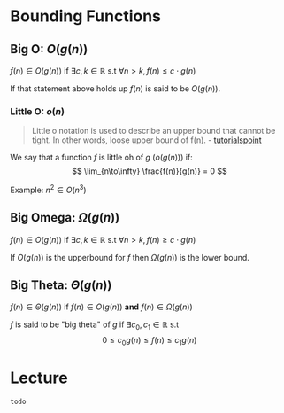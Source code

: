 # Bounding Functions
## Big O: $O(g(n))$
$f(n) \in O(g(n))$ if $\exists c, k\in\mathbb{R}$ s.t $\forall n \gt k, f(n) \leq c\cdot g(n)$

If that statement above holds up $f(n)$ is said to be $O(g(n))$.

### Little O: $o(n)$
> Little o notation is used to describe an upper bound that cannot be tight. In other words, loose upper bound of f(n). - [tutorialspoint](https://www.tutorialspoint.com/little-oh-notation-o)

We say that a function $f$ is little oh of $g$ ($o(g(n))$) if:
$$
\lim_{n\to\infty} \frac{f(n)}{g(n)} = 0
$$

Example: $n^2 \in O(n^3)$

## Big Omega: $\Omega(g(n))$
$f(n) \in O(g(n))$ if $\exists c, k\in\mathbb{R}$ s.t $\forall n \gt k, f(n) \geq c\cdot g(n)$

If $O(g(n))$ is the upperbound for $f$ then $\Omega(g(n))$ is the lower bound. 

## Big Theta: $\Theta(g(n))$
$f(n) \in \Theta(g(n))$ if $f(n) \in O(g(n))$  **and** $f(n) \in \Omega(g(n))$ 

$f$ is said to be "big theta" of $g$ if $\exists c_0, c_1 \in\mathbb{R}$ s.t 
$$
0 \leq c_0g(n) \leq f(n) \leq c_1g(n)
$$

# Lecture
`todo`
